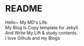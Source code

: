 # README #

Hello~ My MD's Life.<br>
My Blog is Copy template for Jekyll.<br>
And Write My Lift & study contents.<br>
I love Github and my Blogs
